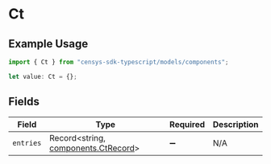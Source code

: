 # Ct

## Example Usage

```typescript
import { Ct } from "censys-sdk-typescript/models/components";

let value: Ct = {};
```

## Fields

| Field                                                                      | Type                                                                       | Required                                                                   | Description                                                                |
| -------------------------------------------------------------------------- | -------------------------------------------------------------------------- | -------------------------------------------------------------------------- | -------------------------------------------------------------------------- |
| `entries`                                                                  | Record<string, [components.CtRecord](../../models/components/ctrecord.md)> | :heavy_minus_sign:                                                         | N/A                                                                        |